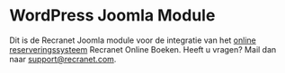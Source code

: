 # WordPress Joomla Module
Dit is de Recranet Joomla module voor de integratie van het [online reserveringssysteem](https://recranet.com/online-reserveringssysteem) Recranet Online Boeken. Heeft u vragen? Mail dan naar support@recranet.com.
